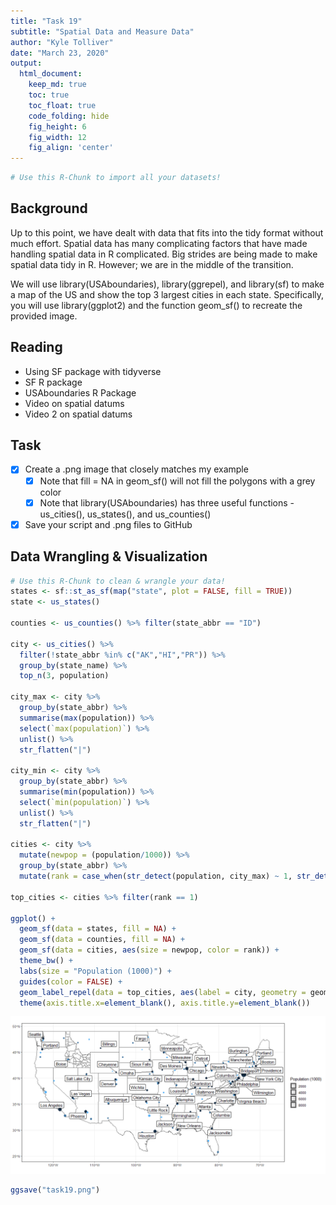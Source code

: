 ```yaml
---
title: "Task 19"
subtitle: "Spatial Data and Measure Data"
author: "Kyle Tolliver"
date: "March 23, 2020"
output:
  html_document:  
    keep_md: true
    toc: true
    toc_float: true
    code_folding: hide
    fig_height: 6
    fig_width: 12
    fig_align: 'center'
---
```







```r
# Use this R-Chunk to import all your datasets!
```

## Background

Up to this point, we have dealt with data that fits into the tidy format without much effort. Spatial data has many complicating factors that have made handling spatial data in R complicated. Big strides are being made to make spatial data tidy in R. However; we are in the middle of the transition.

We will use library(USAboundaries), library(ggrepel), and library(sf) to make a map of the US and show the top 3 largest cities in each state. Specifically, you will use library(ggplot2) and the function geom_sf() to recreate the provided image.

## Reading

* Using SF package with tidyverse
* SF R package
* USAboundaries R Package
* Video on spatial datums
* Video 2 on spatial datums

## Task

* [X] Create a .png image that closely matches my example
  + [X] Note that fill = NA in geom_sf() will not fill the polygons with a grey color
  + [X] Note that library(USAboundaries) has three useful functions - us_cities(), us_states(), and us_counties()
* [X] Save your script and .png files to GitHub

## Data Wrangling & Visualization


```r
# Use this R-Chunk to clean & wrangle your data!
states <- sf::st_as_sf(map("state", plot = FALSE, fill = TRUE))
state <- us_states()

counties <- us_counties() %>% filter(state_abbr == "ID")

city <- us_cities() %>% 
  filter(!state_abbr %in% c("AK","HI","PR")) %>% 
  group_by(state_name) %>% 
  top_n(3, population)

city_max <- city %>%
  group_by(state_abbr) %>% 
  summarise(max(population)) %>% 
  select(`max(population)`) %>% 
  unlist() %>% 
  str_flatten("|")

city_min <- city %>%
  group_by(state_abbr) %>% 
  summarise(min(population)) %>% 
  select(`min(population)`) %>% 
  unlist() %>% 
  str_flatten("|")

cities <- city %>% 
  mutate(newpop = (population/1000)) %>% 
  group_by(state_abbr) %>% 
  mutate(rank = case_when(str_detect(population, city_max) ~ 1, str_detect(population, city_min) ~ 3, TRUE ~ 2))

top_cities <- cities %>% filter(rank == 1)

ggplot() + 
  geom_sf(data = states, fill = NA) +
  geom_sf(data = counties, fill = NA) +
  geom_sf(data = cities, aes(size = newpop, color = rank)) +
  theme_bw() +
  labs(size = "Population (1000)") +
  guides(color = FALSE) + 
  geom_label_repel(data = top_cities, aes(label = city, geometry = geometry), stat = "sf_coordinates") +
  theme(axis.title.x=element_blank(), axis.title.y=element_blank())
```

![](Tsk19_files/figure-html/tidy_plot-1.png)<!-- -->

```r
ggsave("task19.png")
```
